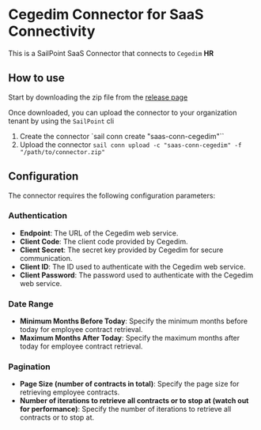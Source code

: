 # Cegedim Connector for SaaS Connectivity

This is a SailPoint SaaS Connector that connects to `Cegedim` **HR**

## How to use

Start by downloading the zip file from the [release page](https://github.com/AnasSahel/saas-conn-cegedim/releases)

Once downloaded, you can upload the connector to your organization tenant by using the `SailPoint` cli

1. Create the connector `sail conn create "saas-conn-cegedim"``
2. Upload the connector `sail conn upload -c "saas-conn-cegedim" -f "/path/to/connector.zip"`

## Configuration

The connector requires the following configuration parameters:

### Authentication

-   **Endpoint**: The URL of the Cegedim web service.
-   **Client Code**: The client code provided by Cegedim.
-   **Client Secret**: The secret key provided by Cegedim for secure communication.
-   **Client ID**: The ID used to authenticate with the Cegedim web service.
-   **Client Password**: The password used to authenticate with the Cegedim web service.

### Date Range

-   **Minimum Months Before Today**: Specify the minimum months before today for employee contract retrieval.
-   **Maximum Months After Today**: Specify the maximum months after today for employee contract retrieval.

### Pagination

-   **Page Size (number of contracts in total)**: Specify the page size for retrieving employee contracts.
-   **Number of iterations to retrieve all contracts or to stop at (watch out for performance)**: Specify the number of iterations to retrieve all contracts or to stop at.
